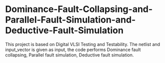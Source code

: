 # Dominance-Fault-Collapsing-and-Parallel-Fault-Simulation-and-Deductive-Fault-Simulation
This project is based on Digital VLSI Testing and Testability. The netlist and input_vector is given as input, the code performs Dominance fault collapsing, Parallel fault simulation, Deductive fault simulation.
